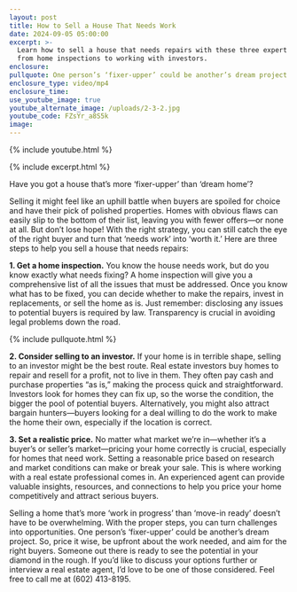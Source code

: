 ```yaml
---
layout: post
title: How to Sell a House That Needs Work
date: 2024-09-05 05:00:00
excerpt: >-
  Learn how to sell a house that needs repairs with these three expert tips,
  from home inspections to working with investors.
enclosure:
pullquote: One person’s ‘fixer-upper’ could be another’s dream project.
enclosure_type: video/mp4
enclosure_time:
use_youtube_image: true
youtube_alternate_image: /uploads/2-3-2.jpg
youtube_code: FZsYr_a8S5k
image:
---
```

{% include youtube.html %}

{% include excerpt.html %}

Have you got a house that’s more ‘fixer-upper’ than ‘dream home’?

Selling it might feel like an uphill battle when buyers are spoiled for choice and have their pick of polished properties. Homes with obvious flaws can easily slip to the bottom of their list, leaving you with fewer offers—or none at all. But don’t lose hope! With the right strategy, you can still catch the eye of the right buyer and turn that ‘needs work’ into ‘worth it.’ Here are three steps to help you sell a house that needs repairs:

**1\. Get a home inspection.** You know the house needs work, but do you know exactly what needs fixing? A home inspection will give you a comprehensive list of all the issues that must be addressed. Once you know what has to be fixed, you can decide whether to make the repairs, invest in replacements, or sell the home as is. Just remember: disclosing any issues to potential buyers is required by law. Transparency is crucial in avoiding legal problems down the road.

{% include pullquote.html %}

**2\. Consider selling to an investor.** If your home is in terrible shape, selling to an investor might be the best route. Real estate investors buy homes to repair and resell for a profit, not to live in them. They often pay cash and purchase properties “as is,” making the process quick and straightforward. Investors look for homes they can fix up, so the worse the condition, the bigger the pool of potential buyers. Alternatively, you might also attract bargain hunters—buyers looking for a deal willing to do the work to make the home their own, especially if the location is correct.

**3\. Set a realistic price.** No matter what market we’re in—whether it’s a buyer’s or seller’s market—pricing your home correctly is crucial, especially for homes that need work. Setting a reasonable price based on research and market conditions can make or break your sale. This is where working with a real estate professional comes in. An experienced agent can provide valuable insights, resources, and connections to help you price your home competitively and attract serious buyers.

Selling a home that’s more ‘work in progress’ than ‘move-in ready’ doesn’t have to be overwhelming. With the proper steps, you can turn challenges into opportunities. One person’s ‘fixer-upper’ could be another’s dream project. So, price it wise, be upfront about the work needed, and aim for the right buyers. Someone out there is ready to see the potential in your diamond in the rough. If you’d like to discuss your options further or interview a real estate agent, I’d love to be one of those considered. Feel free to call me at (602) 413-8195.